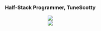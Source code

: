<h3 align="center" font-size: xx-large;">
    Half-Stack Programmer, TuneScotty
  </h3>
<div align="center">
  <a href="https://skillicons.dev">
    <img src="https://skillicons.dev/icons?i=robloxstudio,js,html,css,lua,cs" />
    <br />
    <img src="https://skillicons.dev/icons?i=php,py,perl">
  </a>
</div>
